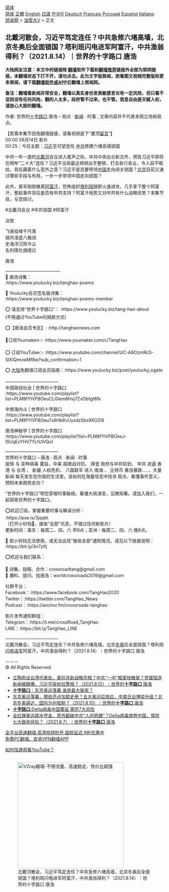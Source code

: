  <!-- 面包屑导航 --> <div class="breadcrumb"><!-- GTranslate: https://gtranslate.io/ -->  <div class="switcher notranslate">  <div class="selected">  <a href="#" onclick="return false;"> 简体</a>  </div>  <div class="option">  <a href="https://www.bannedbook.org" onclick="doGTranslate('zh-CN|zh-CN');jQuery('div.switcher div.selected a').html(jQuery(this).html());return false;" title="简体中文" class="nturl selected"> 简体</a>  <a href="https://www.bannedbook.org/zh-tw/" onclick="doGTranslate('zh-CN|zh-TW');jQuery('div.switcher div.selected a').html(jQuery(this).html());return false;" title="繁體中文" class="nturl"> 正體</a>  <a href="https://www.bannedbook.org/en/" onclick="doGTranslate('zh-CN|en');jQuery('div.switcher div.selected a').html(jQuery(this).html());return false;" title="English" class="nturl"> English</a>  <a href="https://www.bannedbook.org/ja/" onclick="doGTranslate('zh-CN|ja');jQuery('div.switcher div.selected a').html(jQuery(this).html());return false;" title="日本語" class="nturl"> 日語</a>  <a href="https://www.bannedbook.org/ko/" onclick="doGTranslate('zh-CN|ko');jQuery('div.switcher div.selected a').html(jQuery(this).html());return false;" title="한국어" class="nturl"> 한국어</a>  <a href="https://www.bannedbook.org/de/" onclick="doGTranslate('zh-CN|de');jQuery('div.switcher div.selected a').html(jQuery(this).html());return false;" title="Deutsch" class="nturl"> Deutsch</a>  <a href="https://www.bannedbook.org/fr/" onclick="doGTranslate('zh-CN|fr');jQuery('div.switcher div.selected a').html(jQuery(this).html());return false;" title="Français" class="nturl"> Français</a>  <a href="https://www.bannedbook.org/ru/" onclick="doGTranslate('zh-CN|ru');jQuery('div.switcher div.selected a').html(jQuery(this).html());return false;" title="Русский" class="nturl"> Русский</a>  <a href="https://www.bannedbook.org/es/" onclick="doGTranslate('zh-CN|es');jQuery('div.switcher div.selected a').html(jQuery(this).html());return false;" title="Español" class="nturl"> Español</a>  <a href="https://www.bannedbook.org/it/" onclick="doGTranslate('zh-CN|it');jQuery('div.switcher div.selected a').html(jQuery(this).html());return false;" title="Italiano" class="nturl"> Italiano</a>  </div>  </div>      <div class='breadcrumb-sub'><!-- Breadcrumb NavXT 6.3.0 --> <a href="https://www.bannedbook.org/" class="home">禁闻网</a> &gt; <a href="https://www.bannedbook.org/bnews/sohnews/" class="category">油管大V</a> &gt; 正文</div></div><h2>北戴河散会，习近平笃定连任？中共急修六堵高墙，北京冬奥后全面锁国？塔利班闪电进军阿富汗，中共渔翁得利？（2021.8.14）｜世界的十字路口 唐浩</h2> <p class="notice"><b>大陆网友注意：本文中的链接除 <a href="https://github.com/bannedbook/fanqiang" >翻墙</a>软件下载和<a href="https://github.com/killgcd/justmysocks/blob/master/README.md">翻墙推荐</a>链接外全部为禁网链接，未翻墙状态下打不开，请勿点击。此为文字版禁闻，欲看图文视频完整版和更多禁闻，请下载<a href="https://github.com/bannedbook/fanqiang">翻墙软件或APP</a>后翻墙上禁闻网。</p><p>备注：翻墙看新闻非常安全，翻墙以真实身份发表敏感言论有一定风险，但只看不说则没有任何风险，翻的人太多，政府管不过来，也不管。信息自由是天赋人权，请放心大胆的翻墙。</b></p>  <div class="entry"> <p>作者: 世界的<a href="https://www.bannedbook.org/bnews/tag/%E5%8D%81%E5%AD%97%E8%B7%AF%E5%8F%A3/" class="st_tag internal_tag" rel="tag" title="标签 十字路口 下的日志">十字路口</a> 唐浩 &#8211; 观点 · <span class='wp_keywordlink_affiliate'><a href="https://www.bannedbook.org/" title="新闻">新闻</a></span> · 时事 , 文章内容并不代表本网立场和观点。</p> <figure></figure> <p>【若需本集节目免翻墙链接，请看视频底下“置顶<span class='wp_keywordlink'><a href="https://www.bannedbook.org/bnews/tougao/" title="留言" target="_blank">留言</a></span>”】<br /> 00:00  08月14日 影片<br /> 00:25：今日主题：<a href="https://www.bannedbook.org/bnews/tag/%e4%b9%a0%e8%bf%91%e5%b9%b3/" class="st_tag internal_tag" rel="tag" title="标签 习近平 下的日志">习近平</a>可望连任 <a href="https://www.bannedbook.org/bnews/tag/%e4%b8%ad%e5%85%b1/" class="st_tag internal_tag" rel="tag" title="标签 中共 下的日志">中共</a>修建六堵高墙锁国</p> <p>中共一年一度的<a href="https://www.bannedbook.org/bnews/tag/%E5%8C%97%E6%88%B4%E6%B2%B3/" class="st_tag internal_tag" rel="tag" title="标签 北戴河 下的日志">北戴河</a>会议进入尾声之际，中共中央出台新文件，预告习近平即将在明年“二十大”连任？习近平当局最近频频出手整顿、打击各行各业，令人目不暇给，背后藏着什么弦外之音？习近平是否要带领<span class='wp_keywordlink_affiliate'><a href="https://www.bannedbook.org/" title="中国" target="_blank">中国</a></span>走向闭关锁国？<a href="https://www.bannedbook.org/bnews/tag/%e5%8c%97%e4%ba%ac/" class="st_tag internal_tag" rel="tag" title="标签 北京 下的日志">北京</a>目前又通过哪些手段与布局，一步一步带领中国走向锁国？</p> <p>此外，美军刚刚撤离<a href="https://www.bannedbook.org/bnews/tag/%e9%98%bf%e5%af%8c%e6%b1%97/" class="st_tag internal_tag" rel="tag" title="标签 阿富汗 下的日志">阿富汗</a>，恐怖组织<a href="https://www.bannedbook.org/bnews/tag/%e5%a1%94%e5%88%a9%e7%8f%ad/" class="st_tag internal_tag" rel="tag" title="标签 塔利班 下的日志">塔利班</a>随即火速进攻，几乎拿下整个阿富汗，整起事件背后是否有中共支持？阿富汗局势又对中共有什么战略优势？本集节目，与您探讨。</p> <p>#北戴河会议 #中共锁国 #阿富汗</p> <p>淡放</p> <p>飞泉挂峰千尺落<br /> 镜月凌虚八极阔<br /> 史海浮沉照今尘<br /> 名利情仇烟缕过</p>  <p>唐浩</p> <p>&#8212;&#8212;&#8212;&#8212;&#8212;&#8212;&#8212;&#8212;&#8212;&#8212;&#8212;&#8212;&#8211;<br /> 📖 唐浩诗集：<br /> :https://www.youlucky.biz/tanghao-poems</p> <p>📖 Youlucky会员签名版诗集：<br /> :https://www.youlucky.biz/tanghao-poems-member</p> <p>⭕️ 请支持“世界十字路口”： :https://www.youlucky.biz/tang-hao-about<br /> (不用通过YouTube的捐款方式)</p> <p>⭕️【唐浩会员专区】:  :http://tanghaonews.com</p> <p>🎯订阅Youmaker👉 :https://www.youmaker.com/c/TangHao</p> <p>⭕️ 订阅YouTube👉 :https://www.youtube.com/channel/UC-A9OzmRcS-SlXIQmvwMf8w?sub_confirmation=1</p>  <p>⭕️ <span class='wp_keywordlink_affiliate'><a href="https://www.bannedbook.org/" title="大陆" target="_blank">大陆</a></span>免翻墙订阅会员指南：:https://www.youlucky.biz/post/youlucky_ogate</p> <p>&#8212;&#8212;&#8212;&#8212;&#8212;&#8212;&#8212;&#8212;&#8212;&#8212;&#8212;&#8212;<br /> 中国政经社会 | 世界的十字路口<br /> :https://www.youtube.com/playlist?list=PLM8fYlVFBOeuCLlGem8Hvj7ZxDbfgt8fk</p> <p>中南海内斗 | 世界的十字路口<br /> :https://www.youtube.com/playlist?list=PLM8fYlVFBOeu7x6Hb8vUysdzSbs9XOZI9</p> <p>唐浩神秘学 | 世界的十字路口<br /> :https://www.youtube.com/playlist?list=PLM8fYlVFBOesJ-lSUqEcYHV7YLfs1VQoI</p> <p>&#8212;&#8212;&#8212;&#8212;&#8212;&#8212;&#8212;&#8212;&#8212;&#8212;&#8212;&#8212;<br /> 世界的十字路口 &#8211; 唐浩 · 观点 · 新闻 · 时事<br /> 疫情 与 变种病毒 蔓延，中美 超限战对抗、 拜登 政府与中共较劲、 中共 进逼 香港 与 台湾 、 新疆 人权危机、 八国联军 进入 南海 、 比特币 暴涨暴跌&#8230;..，大量 新闻 每天发生在你我的生活里，该如何在海量信息中找寻 观点、看懂事件意义，预知未来趋势走向？</p> <p>“世界的十字路口”带您穿梭时事脉络，看懂大局演变，见微知著。请加入我们，一起探索世界的十字路口。</p> <p>⭕️欢迎订阅，掌握重要时事与解读分析：<br /> :https://pse.is/3jqqkt<br /> （打开小铃铛🔔，接收“全部”讯息，不错过任何新影片）<br /> 更新时间：美东｜每周二、四、六 早8点；亚洲｜每周二、四、六 晚8点。</p>  <p>🔔 若小铃铛无法使用，或无法出现“接收全部”通知情况，请见以下链接说明：<br /> :https://bit.ly/3n7zIfj</p> <p>⭕️欢迎与我们联系：</p> <p>📩 诗集、投稿、合作：crossroadtang@gmail.com<br /> 📩 爆料、提问、找唐浩：worldcrossroads2019@gmail.com</p> <p>社群平台：<br /> Facebook：:https://www.facebook.com/TangHao2020<br /> Twitter：:https://twitter.com/TangHao_News<br /> Podcast：:https://anchor.fm/crossroads-tanghao</p> <p>影片发布通知群组：<br /> Telegram：:https://t.me/crossRoad_TangHao<br /> LINE：:https://bit.ly/TangHao_LINE</p> <p>&#8212;&#8212;&#8212;&#8212;&#8212;&#8212;&#8212;&#8212;&#8212;&#8212;&#8212;&#8212;<br /> 北戴河散会，习近平笃定连任？中共急修六堵高墙，北京<a href="https://www.bannedbook.org/bnews/tag/%E5%86%AC%E5%A5%A5/" class="st_tag internal_tag" rel="tag" title="标签 冬奥 下的日志">冬奥</a>后全面锁国？塔利班<a href="https://www.bannedbook.org/bnews/tag/%e9%97%aa%e7%94%b5/" class="st_tag internal_tag" rel="tag" title="标签 闪电 下的日志">闪电</a><a href="https://www.bannedbook.org/bnews/tag/%E8%BF%9B%E5%86%9B/" class="st_tag internal_tag" rel="tag" title="标签 进军 下的日志">进军</a>阿富汗，中共渔翁得利？（2021.8.14）｜世界的十字路口 唐浩</p> <p>－－－<br /> © All Rights Reserved.</p>  <ul class='op-related-articles' title='相关阅读'> <li><a href='https://www.bannedbook.org/bnews/bannedvideo/20210812/1605102.html' target='_blank'>立陶宛设台湾代表处，美抗共新战略亮相？中共“一中”框架快散架？党媒捏造新闻被踢爆，习近平政权拉警报？（2021.8.12）｜世界的<b>十字路口</b> 唐浩</a></li> <li><a href='https://www.bannedbook.org/bnews/comments/20210811/1604070.html' target='_blank'><b>十字路口</b>：东京奥运落幕 谁是最大输家？</a></li> <li><a href='https://www.bannedbook.org/bnews/bannedvideo/20210810/1603828.html' target='_blank'>东京奥运落幕，哪些亮点加载史册？五大奥运后效应，中美日台博奕升级？北京冬奥逼近，国际为何抵制？（2021.8.10）｜世界的<b>十字路口</b> 唐浩</a></li> <li><a href='https://www.bannedbook.org/bnews/comments/20210808/1602301.html' target='_blank'><b>十字路口</b>:Delta病毒中国蔓延 需防7大风险</a></li> <li><a href='https://www.bannedbook.org/bnews/bannedvideo/20210807/1602121.html' target='_blank'>全红婵奥运跳水夺金，意外戳破中共“人间奇蹟”？Delta病毒席卷中国，慎防七大致命风险？（2021.8.7）｜世界的<b>十字路口</b> 唐浩</a></li> </ul> <p class="texttj"> <a href="https://github.com/bannedbook/fanqiang/wiki/V2ray%E6%9C%BA%E5%9C%BA" target="_blank">全平台高速翻墙:高清视频秒开,超低延迟,9折优惠中</a><br/> <a href="https://github.com/bannedbook/fanqiang/wiki/%E7%A6%81%E9%97%BB%E7%BD%91%E5%AE%89%E5%8D%93%E7%BF%BB%E5%A2%99%E6%96%B0%E9%97%BBAPP" target="_blank">免费PC翻墙、安卓VPN翻墙APP</a></p><p><a href='https://www.bannedbook.org/bnews/topimagenews/20180409/925596.html' target='_blank'>如何加速观看YouTube？ </a></p> <figure class='op-interactive'><br/><a href="https://github.com/bannedbook/fanqiang/wiki/V2ray%E6%9C%BA%E5%9C%BA"><img src="https://raw.githubusercontent.com/bannedbook/fanqiang/master/v2ss/images/v2free.jpg" width="336" alt="V2ray翻墙-不限流量、高速稳定、性价比超强"></a><br/><figcaption>北戴河散会，习近平笃定连任？中共急修六堵高墙，北京冬奥后全面锁国？塔利班闪电进军阿富汗，中共渔翁得利？（2021.8.14）｜世界的十字路口 唐浩</figcaption></figure> </p><a name='sharetosocial'></a>  <div style="margin-bottom:5px;padding-bottom:5px;clear:both"> <div id="archive-pix-1" class="banner-ads"> <!-- AuctionX Display platform tag START --> <div id="26318x728x90x621x_ADSLOT2" clicktrack="%%CLICK_URL_ESC%%"></div> <!-- AuctionX Display platform tag END --> </div> <div id="archive-pix-2" class="banner-ads"> <!-- AuctionX Display platform tag START --> <div id="26315x300x250x621x_ADSLOT2" clicktrack="%%CLICK_URL_ESC%%"></div> <!-- AuctionX Display platform tag END --> </div> </div>  <div id="archive-pix-1" class="banner-ads"> <!-- AuctionX Display platform tag START --> <div id="26318x728x90x621x_ADSLOT3" clicktrack="%%CLICK_URL_ESC%%"></div> <!-- AuctionX Display platform tag END --> </div> </div><!--END ENTRY--> 